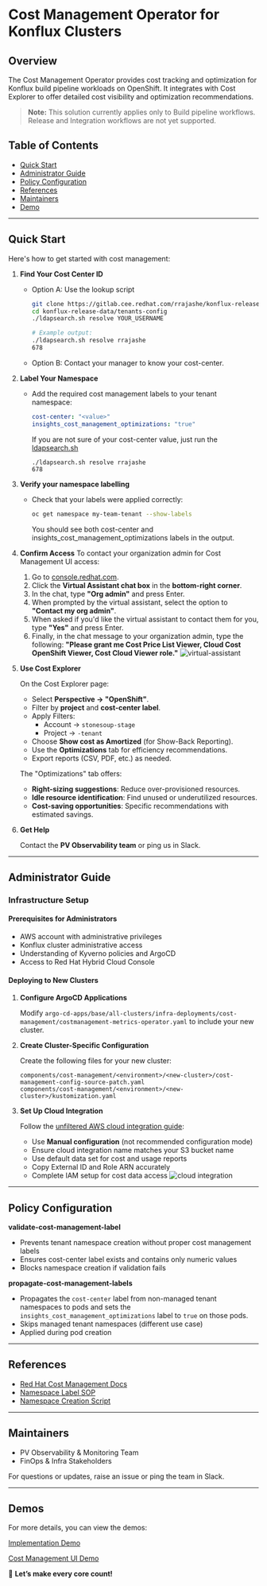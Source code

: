# Cost Management Operator for Konflux Clusters

## Overview

The Cost Management Operator provides cost tracking and optimization for Konflux build pipeline workloads on OpenShift. It integrates with Cost Explorer to offer detailed cost visibility and optimization recommendations.


> **Note:** This solution currently applies only to Build pipeline workflows. Release and Integration workflows are not yet supported. 

## Table of Contents

- [Quick Start](#quick-start)
- [Administrator Guide](#administrator-guide)
- [Policy Configuration](#policy-configuration)
- [References](#references)
- [Maintainers](#maintainers)
- [Demo](#demo)


---

## Quick Start

Here's how to get started with cost management:

1. **Find Your Cost Center ID**
   - Option A: Use the lookup script
        ```bash
        git clone https://gitlab.cee.redhat.com/rrajashe/konflux-release-data.git
        cd konflux-release-data/tenants-config
        ./ldapsearch.sh resolve YOUR_USERNAME 

        # Example output:
        ./ldapsearch.sh resolve rrajashe
        678
        ```

    - Option B: Contact your manager to know your cost-center.

2. **Label Your Namespace**
   - Add the required cost management labels to your tenant namespace:
     ```yaml
     cost-center: "<value>"
     insights_cost_management_optimizations: "true"
     ```
     If you are not sure of your cost-center value, just run the [ldapsearch.sh](https://gitlab.cee.redhat.com/rrajashe/konflux-release-data/-/blob/main/tenants-config/ldapsearch.sh?ref_type=heads)
     ```
     ./ldapsearch.sh resolve rrajashe
     678
     ```

3. **Verify your namespace labelling**
    - Check that your labels were applied correctly:
        ```bash
        oc get namespace my-team-tenant --show-labels
        ```
        You should see both cost-center and insights_cost_management_optimizations labels in the output.

4. **Confirm Access**
    To contact your organization admin for Cost Management UI access:
    1.  Go to [console.redhat.com](https://console.redhat.com/).
    2.  Click the **Virtual Assistant chat box** in the **bottom-right corner**.
    3.  In the chat, type **"Org admin"** and press Enter.
    4.  When prompted by the virtual assistant, select the option to **"Contact my org admin"**.
    5.  When asked if you'd like the virtual assistant to contact them for you, type **"Yes"** and press Enter.
    6.  Finally, in the chat message to your organization admin, type the following:
        **"Please grant me Cost Price List Viewer, Cloud Cost OpenShift Viewer, Cost Cloud Viewer role."**
    ![virtual-assistant](images/virtual-assistant.png)

5.  **Use Cost Explorer**

    On the Cost Explorer page:
    * Select **Perspective -> "OpenShift"**.
    * Filter by **project** and **cost-center label**.
    * Apply Filters:
        * Account -> `stonesoup-stage`
        * Project -> `-tenant`
    * Choose **Show cost as Amortized** (for Show-Back Reporting).
    * Use the **Optimizations** tab for efficiency recommendations.
    * Export reports (CSV, PDF, etc.) as needed.

    The "Optimizations" tab offers:
    * **Right-sizing suggestions**: Reduce over-provisioned resources.
    * **Idle resource identification**: Find unused or underutilized resources.
    * **Cost-saving opportunities**: Specific recommendations with estimated savings.

6.  **Get Help**

    Contact the **PV Observability team** or ping us in Slack.

---
## Administrator Guide

### Infrastructure Setup

#### Prerequisites for Administrators
* AWS account with administrative privileges
* Konflux cluster administrative access
* Understanding of Kyverno policies and ArgoCD
* Access to Red Hat Hybrid Cloud Console

#### Deploying to New Clusters

1. **Configure ArgoCD Applications**

   Modify `argo-cd-apps/base/all-clusters/infra-deployments/cost-management/costmanagement-metrics-operator.yaml` to include your new cluster.

2. **Create Cluster-Specific Configuration**

   Create the following files for your new cluster:
   ```
   components/cost-management/<environment>/<new-cluster>/cost-management-config-source-patch.yaml
   components/cost-management/<environment>/<new-cluster>/kustomization.yaml
   ```

3. **Set Up Cloud Integration**

   Follow the [unfiltered AWS cloud integration guide](https://docs.redhat.com/en/documentation/cost_management_service/1-latest/html-single/integrating_amazon_web_services_aws_data_into_cost_management/index#assembly-adding-aws-int):

   - Use **Manual configuration** (not recommended configuration mode)
   - Ensure cloud integration name matches your S3 bucket name
   - Use default data set for cost and usage reports
   - Copy External ID and Role ARN accurately
   - Complete IAM setup for cost data access
   ![cloud integration](images/cloud-integration.png) 

---

## Policy Configuration

**validate-cost-management-label**
- Prevents tenant namespace creation without proper cost management labels
- Ensures cost-center label exists and contains only numeric values
- Blocks namespace creation if validation fails

**propagate-cost-management-labels**
- Propagates the `cost-center` label from non-managed tenant namespaces to pods and sets the `insights_cost_management_optimizations` label to `true` on those pods.
- Skips managed tenant namespaces (different use case)
- Applied during pod creation

---

## References

- [Red Hat Cost Management Docs](https://access.redhat.com/documentation/en-us/cost_management_service/)
- [Namespace Label SOP](https://konflux.pages.redhat.com/docs/users/getting-started/create-tenant-namespace.html#manually-adding-a-namespace)
- [Namespace Creation Script](https://gitlab.cee.redhat.com/releng/konflux-release-data/-/blob/main/tenants-config/add-namespace.sh?ref_type=heads)

---

## Maintainers

- PV Observability & Monitoring Team
- FinOps & Infra Stakeholders

For questions or updates, raise an issue or ping the team in Slack.

---

## Demos

For more details, you can view the demos:

[Implementation Demo](https://drive.google.com/file/d/1F4SZUlMdDkc0O1zvsT5CbxhYi6jzE_ab/view?usp=drive_link)

[Cost Management UI Demo](https://drive.google.com/file/d/1-3YZtWy-ge9q2SxZMVGxCcs4YnD_3_1Y/view?usp=drive_link)

🎯 **Let’s make every core count!**